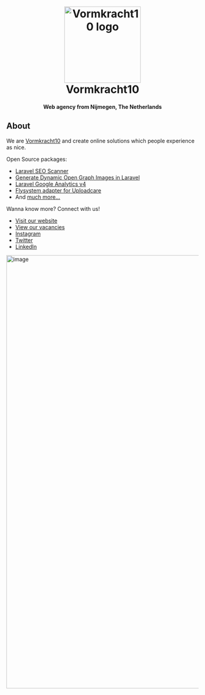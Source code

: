 
<h1 align="center">
  <a href="https://vormkracht10.nl"><img src="https://vormkracht10.nl/cdn/13f1e3fb-15c8-4655-bf9b-a85899694c45/-/quality/smart/-/resize/300x/vk10-github.png)" alt="Vormkracht10 logo" width="200"></a>
  <br />
  Vormkracht10
</h1>
<h4 align="center">Web agency from Nijmegen, The Netherlands</h4>

## About
We are [Vormkracht10](https://vormkracht10.nl) and create online solutions which people experience as nice.

Open Source packages:
* [Laravel SEO Scanner](https://github.com/vormkracht10/laravel-seo-scanner)
* [Generate Dynamic Open Graph Images in Laravel](https://github.com/vormkracht10/laravel-open-graph-image)
* [Laravel Google Analytics v4](https://github.com/vormkracht10/laravel-google-analytics-v4)
* [Flysystem adapter for Uploadcare](https://github.com/vormkracht10/flysystem-uploadcare)
* And [much more...](https://github.com/orgs/vormkracht10/repositories)

Wanna know more? Connect with us!
* [Visit our website](https://vormkracht10.nl/)
* [View our vacancies](https://vormkracht10.nl/vacatures)
* [Instagram](https://www.instagram.com/vormkracht10/)
* [Twitter](https://www.twitter.com/vormkracht10/)
* [LinkedIn](linkedin.com/company/vormkracht10/)

<img width="1134" alt="image" src="https://ucarecdn.com/0bea9921-f16b-4b4c-86ee-775630e5d119/-/scale_crop/1134x512/smart/-/format/auto/-/quality/smart/visual9.jpg">

